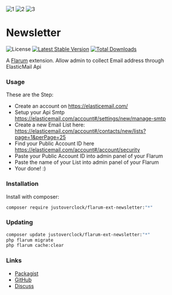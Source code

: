 ![1](https://user-images.githubusercontent.com/79002016/117533809-12a85b80-afef-11eb-89de-86dea32375af.png)
![2](https://user-images.githubusercontent.com/79002016/117533811-1340f200-afef-11eb-8a53-8c81de9cf764.png)
![3](https://user-images.githubusercontent.com/79002016/117533813-13d98880-afef-11eb-9c78-fe6230cd4014.png)
# Newsletter

![License](https://img.shields.io/badge/license-MIT-blue.svg) [![Latest Stable Version](https://img.shields.io/packagist/v/justoverclock/flarum-ext-newsletter.svg)](https://packagist.org/packages/justoverclock/flarum-ext-newsletter) [![Total Downloads](https://img.shields.io/packagist/dt/justoverclock/flarum-ext-newsletter.svg)](https://packagist.org/packages/justoverclock/flarum-ext-newsletter)

A [Flarum](http://flarum.org) extension. Allow admin to collect Email address through ElasticMail Api

### Usage

These are the Step:

- Create an account on https://elasticemail.com/ 
- Setup your Api Smtp https://elasticemail.com/account#/settings/new/manage-smtp
- Create a new Email List here: https://elasticemail.com/account#/contacts/new/lists?page=1&perPage=25
- Find your Public Account ID here https://elasticemail.com/account#/account/security
- Paste your Public Account ID into admin panel of your Flarum
- Paste the name of your List into admin panel of your Flarum
- Your done! :)

### Installation

Install with composer:

```sh
composer require justoverclock/flarum-ext-newsletter:"*"
```

### Updating

```sh
composer update justoverclock/flarum-ext-newsletter:"*"
php flarum migrate
php flarum cache:clear
```

### Links

- [Packagist](https://packagist.org/packages/justoverclock/flarum-ext-newsletter)
- [GitHub](https://github.com/justoverclock/flarum-ext-newsletter)
- [Discuss](https://discuss.flarum.org/d/PUT_DISCUSS_SLUG_HERE)

